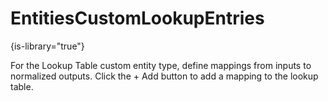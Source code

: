 # EntitiesCustomLookupEntries

{is-library="true"}

<snippet id="EntitiesCustomLookupEntries_snippet">

 For the Lookup Table custom entity type, define mappings from inputs to normalized outputs. Click the + Add button to add a mapping to the lookup table.

</snippet>